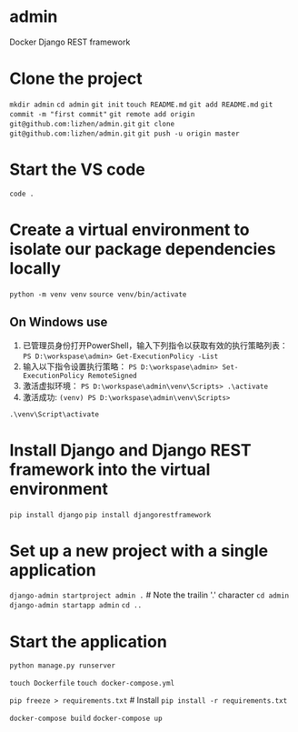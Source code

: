 # admin
Docker Django REST framework

# Clone the project
`mkdir admin` 
`cd admin`
`git init`
`touch README.md`
`git add README.md`
`git commit -m "first commit"`
`git remote add origin git@github.com:lizhen/admin.git`
`git clone git@github.com:lizhen/admin.git` 
`git push -u origin master`


# Start the VS code
`code .`

# Create a virtual environment to isolate our package dependencies locally
`python -m venv venv`
`source venv/bin/activate` 
## On Windows use 
1. 已管理员身份打开PowerShell，输入下列指令以获取有效的执行策略列表：
`PS D:\workspase\admin> Get-ExecutionPolicy -List`
2. 输入以下指令设置执行策略：
`PS D:\workspase\admin> Set-ExecutionPolicy RemoteSigned`
3. 激活虚拟环境：
`PS D:\workspase\admin\venv\Scripts> .\activate`
4. 激活成功:
`(venv) PS D:\workspase\admin\venv\Scripts>`

`.\venv\Script\activate`
# Install Django and Django REST framework into the virtual environment
`pip install django`
`pip install djangorestframework`

# Set up a new project with a single application
`django-admin startproject admin .` # Note the trailin '.' character
`cd admin`
`django-admin startapp admin`
`cd ..`

# Start the application
`python manage.py runserver`

`touch Dockerfile`
`touch docker-compose.yml`

`pip freeze > requirements.txt` # Install `pip install -r requirements.txt`

`docker-compose build`
`docker-compose up`


